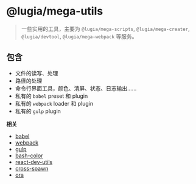 # @lugia/mega-utils

> 一些实用的工具，主要为 `@lugia/mega-scripts`, `@lugia/mega-creater`, `@lugia/devtool`, `@lugia/mega-webpack` 等服务。

## 包含

- 文件的读写、处理
- 路径的处理
- 命令行界面工具，颜色、清屏、状态、日志输出......
- 私有的 `babel` preset 和 plugin
- 私有的 `webpack` loader 和 plugin
- 私有的 `gulp` plugin

**相关**

- [babel](https://github.com/babel/babel)
- [webpack](https://github.com/webpack/webpack)
- [gulp](https://github.com/gulpjs/gulp)
- [bash-color](https://github.com/mbilokonsky/bash-color)
- [react-dev-utils](https://github.com/facebook/create-react-app/blob/next/packages/react-dev-utils/README.md)
- [cross-spawn](https://github.com/moxystudio/node-cross-spawn)
- [ora](https://github.com/sindresorhus/ora)
